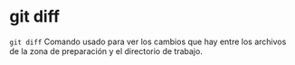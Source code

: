 # git diff
`git diff` Comando usado para ver los cambios que hay entre los archivos de la zona de preparación y el directorio de trabajo.
